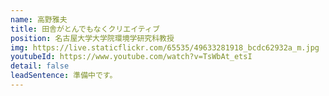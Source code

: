 ```yaml
---
name: 高野雅夫
title: 田舎がとんでもなくクリエイティブ
position: 名古屋大学大学院環境学研究科教授
img: https://live.staticflickr.com/65535/49633281918_bcdc62932a_m.jpg
youtubeId: https://www.youtube.com/watch?v=TsWbAt_etsI
detail: false
leadSentence: 準備中です。
---
```


